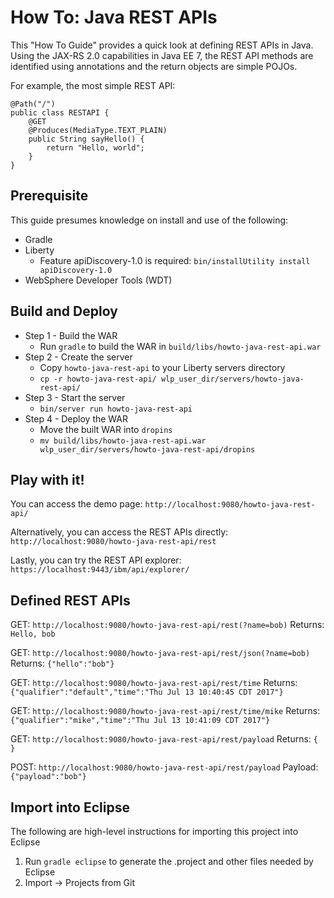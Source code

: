 # How To: Java REST APIs

This "How To Guide" provides a quick look at defining REST APIs in Java. Using the JAX-RS 2.0 capabilities in Java EE 7, the REST API methods are identified using annotations and the return objects are simple POJOs.

For example, the most simple REST API:

```
@Path("/")
public class RESTAPI {
	@GET
	@Produces(MediaType.TEXT_PLAIN)
	public String sayHello() {
		return "Hello, world";
	}
}
```


## Prerequisite

This guide presumes knowledge on install and use of the following:
* Gradle
* Liberty
  * Feature apiDiscovery-1.0 is required: `bin/installUtility install apiDiscovery-1.0`
* WebSphere Developer Tools (WDT)


## Build and Deploy

* Step 1 - Build the WAR
  * Run `gradle` to build the WAR in `build/libs/howto-java-rest-api.war`
* Step 2 - Create the server
  * Copy `howto-java-rest-api` to your Liberty servers directory
  * `cp -r howto-java-rest-api/ wlp_user_dir/servers/howto-java-rest-api/`
* Step 3 - Start the server
  * `bin/server run howto-java-rest-api`
* Step 4 - Deploy the WAR
  * Move the built WAR into `dropins`
  * `mv build/libs/howto-java-rest-api.war wlp_user_dir/servers/howto-java-rest-api/dropins`


## Play with it!

You can access the demo page: `http://localhost:9080/howto-java-rest-api/`

Alternatively, you can access the REST APIs directly: `http://localhost:9080/howto-java-rest-api/rest`

Lastly, you can try the REST API explorer: `https://localhost:9443/ibm/api/explorer/`

## Defined REST APIs

GET: `http://localhost:9080/howto-java-rest-api/rest(?name=bob)`
Returns: `Hello, bob`

GET: `http://localhost:9080/howto-java-rest-api/rest/json(?name=bob)`
Returns: `{"hello":"bob"}`

GET: `http://localhost:9080/howto-java-rest-api/rest/time`
Returns: `{"qualifier":"default","time":"Thu Jul 13 10:40:45 CDT 2017"}`

GET: `http://localhost:9080/howto-java-rest-api/rest/time/mike`
Returns: `{"qualifier":"mike","time":"Thu Jul 13 10:41:09 CDT 2017"}`

GET: `http://localhost:9080/howto-java-rest-api/rest/payload`
Returns: `{ }`

POST: `http://localhost:9080/howto-java-rest-api/rest/payload`
Payload: `{"payload":"bob"}`


## Import into Eclipse

The following are high-level instructions for importing this project into Eclipse

1. Run `gradle eclipse` to generate the .project and other files needed by Eclipse
2. Import -> Projects from Git


